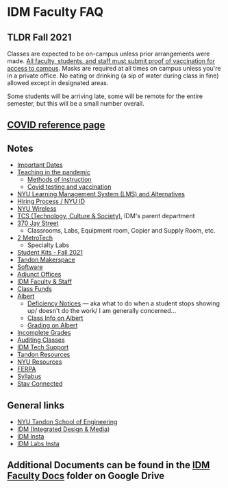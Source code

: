 # IDM Faculty FAQ

## TLDR Fall 2021
Classes are expected to be on-campus unless prior arrangements were made. [All faculty, students, and staff must submit proof of vaccination for access to campus](https://www.nyu.edu/life/safety-health-wellness/coronavirus-information/safety-and-health/covid-19-vaccine/vaccine-requirement.html). Masks are required at all times on campus unless you're in a private office. No eating or drinking (a sip of water during class in fine) allowed except in designated areas.

Some students will be arriving late, some will be remote for the entire semester, but this will be a small number overall.

## [COVID reference page](fall2021_covid_reference.md)

## Notes
* [Important Dates](important_dates.md)
* [Teaching in the pandemic](covid_resources.md)
  * [Methods of instruction](method_of_instruction.md)
  * [Covid testing and vaccination](IRL_Covid_reqs.md)
* [NYU Learning Management System (LMS) and Alternatives](nyu_classes.md)
* [Hiring Process / NYU ID](uploading_i9_and_tax_forms.md)
* [NYU Wireless](nyu_wireless.md)
* [TCS \(Technology, Culture & Society\)](tcs.md), IDM's parent department
* [370 Jay Street](370Jay.md)
  * Classrooms, Labs, Equipment room, Copier and Supply Room, etc.
* [2 MetroTech](2MetroTech.md)
  * Specialty Labs
* [Student Kits - Fall 2021](f2020Kits.md)
* [Tandon Makerspace](makerspace.md)
* [Software](software.md)
* [Adjunct Offices](adjunctoffices_md.md)
* [IDM Faculty & Staff](idm_faculty_and_staff.md)
* [Class Funds](class_funds.md)
* [Albert](grading/albert_roster__grading.md)
  * [Deficiency Notices](grading/deficiency_notices.md) — aka what to do when a student stops showing up/ doesn't do the work/ I am generally concerned...
  * [Class Info on Albert](class_roster.md)
  * [Grading on Albert](grading/)
* [Incomplete Grades](grading/incomplete_grades.md)
* [Auditing Classes](grading/auditing_classes.md)
* [IDM Tech Support](idm_tech_support.md)
* [Tandon Resources](soe_resources.md)
* [NYU Resources](nyu_resources.md)
* [FERPA](ferpa.md)
* [Syllabus](syllabi.md)
* [Stay Connected](stay_connected.md)

## General links
* [NYU Tandon School of Engineering](http://engineering.nyu.edu)
* [IDM \(Integrated Design & Media\)](http://idm.engineering.nyu.edu)
* [IDM Insta](https://instagram.com/idmnyu)
* [IDM Labs Insta](https://instagram.com/idmlabs)

## Additional Documents can be found in the [IDM Faculty Docs](https://drive.google.com/drive/folders/1LSAL0-JkUvCeaEEnBFLSszpnENd_aGxd?usp=sharing) folder on Google Drive

